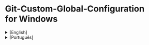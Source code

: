 # Git-Custom-Global-Configuration for Windows

<details>
  <summary>[English]</summary>

## Description

<br />

It's a simple batch file that configure globally (--global) some GIT alias and basic configurations, making some commands easier in day by day.

Aliases:
- df = diff
- st = status
- co = checkout
- br = branch
- lg = git log --all --graph --decorate --oneline --abbrev-commit

Configurations:
- user.name = [user input]
- user.email = [user input]
- editor = Visual Studio Code (code --wait).

## Prerequirements

- GIT (obviously :grin:)
- Visual Studio Code: I really like this one as editor, but you can change the script to adapt your prefered editor.

## Installation

1. Double-click in the batch and choice one option: 
 * I: Install
 * U: Uninstall
2. If you click install, all the configuration [above](#Description) will be done.
3. If you click uninstall, all the configuration [above](#Description) will undone.
4. After the operation, your default GIT editor will open your global configuration (--global).

I hope it can be usefull in your day by day!  :wink:

Best regards,
Douglas

</details>

<details>
  <summary>[Português]</summary>

## Description

<br />

É um arquivo batch simples que configura globalmente (--global) alguns alias GIT e configurações básicas, tornando alguns comandos mais fáceis no dia a dia.

Aliases:
- df = diff
- st = status
- co = checkout
- br = branch
- lg = git log --all --graph --decorate --oneline --abbrev-commit

Configurações:
- user.name = [entrada do usuário]
- user.email = [entrada do usuário]
- editor = Visual Studio Code (code --wait).


## Pré-Requisitos

- GIT (obviamente :grin:)
- Visual Studio Code: eu realmente gosto dele como editor, mas você pode editar o script para o editor de sua preferência.

## Instalação

1. Duplo clique no batch e escolher uma das opções: 
 * I: Instalar
 * U: Desinstalar
2. Se escolher Instalar (I), todas as configurações [acima](#Description) serão realizadas.
3. Se escolher Desinstalar (U), todas as configurações [acima](#Description) serão desfeitas.
4. Após a operação, seu editor de texto GIT padrão irá abrir a configuração global (--global).

Espero que ajudem em seu dia a dia! :wink:

Atenciosamente,
Douglas

</details>
